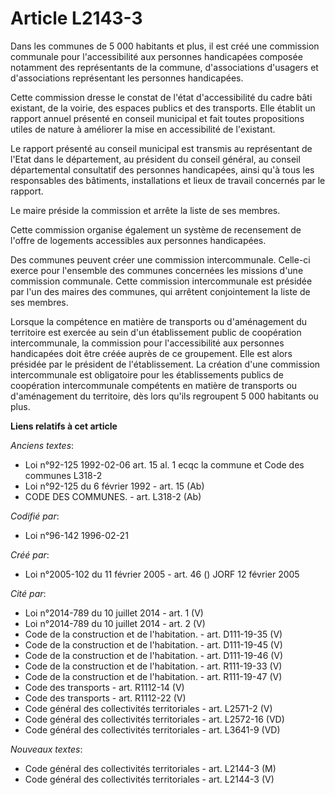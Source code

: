 # Article L2143-3

Dans les communes de 5 000 habitants et plus, il est créé une commission communale pour l'accessibilité aux personnes
handicapées composée notamment des représentants de la commune, d'associations d'usagers et d'associations représentant les
personnes handicapées.

Cette commission dresse le constat de l'état d'accessibilité du cadre bâti existant, de la voirie, des espaces publics et des
transports. Elle établit un rapport annuel présenté en conseil municipal et fait toutes propositions utiles de nature à
améliorer la mise en accessibilité de l'existant.

Le rapport présenté au conseil municipal est transmis au représentant de l'Etat dans le département, au président du conseil
général, au conseil départemental consultatif des personnes handicapées, ainsi qu'à tous les responsables des bâtiments,
installations et lieux de travail concernés par le rapport.

Le maire préside la commission et arrête la liste de ses membres.

Cette commission organise également un système de recensement de l'offre de logements accessibles aux personnes handicapées.

Des communes peuvent créer une commission intercommunale. Celle-ci exerce pour l'ensemble des communes concernées les
missions d'une commission communale. Cette commission intercommunale est présidée par l'un des maires des communes, qui
arrêtent conjointement la liste de ses membres.

Lorsque la compétence en matière de transports ou d'aménagement du territoire est exercée au sein d'un établissement public
de coopération intercommunale, la commission pour l'accessibilité aux personnes handicapées doit être créée auprès de ce
groupement. Elle est alors présidée par le président de l'établissement. La création d'une commission intercommunale est
obligatoire pour les établissements publics de coopération intercommunale compétents en matière de transports ou
d'aménagement du territoire, dès lors qu'ils regroupent 5 000 habitants ou plus.

**Liens relatifs à cet article**

_Anciens textes_:

  - Loi n°92-125 1992-02-06 art. 15 al. 1 ecqc la commune et Code des communes L318-2
  - Loi n°92-125 du 6 février 1992 - art. 15 (Ab)
  - CODE DES COMMUNES. - art. L318-2 (Ab)

_Codifié par_:

  - Loi n°96-142 1996-02-21

_Créé par_:

  - Loi n°2005-102 du 11 février 2005 - art. 46 () JORF 12 février 2005

_Cité par_:

  - Loi n°2014-789 du 10 juillet 2014 - art. 1 (V)
  - Loi n°2014-789 du 10 juillet 2014 - art. 2 (V)
  - Code de la construction et de l'habitation. - art. D111-19-35 (V)
  - Code de la construction et de l'habitation. - art. D111-19-45 (V)
  - Code de la construction et de l'habitation. - art. D111-19-46 (V)
  - Code de la construction et de l'habitation. - art. R111-19-33 (V)
  - Code de la construction et de l'habitation. - art. R111-19-47 (V)
  - Code des transports - art. R1112-14 (V)
  - Code des transports - art. R1112-22 (V)
  - Code général des collectivités territoriales - art. L2571-2 (V)
  - Code général des collectivités territoriales - art. L2572-16 (VD)
  - Code général des collectivités territoriales - art. L3641-9 (VD)

_Nouveaux textes_:

  - Code général des collectivités territoriales - art. L2144-3 (M)
  - Code général des collectivités territoriales - art. L2144-3 (V)
